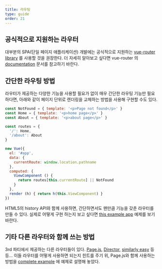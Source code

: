 ```yaml
---
title: 라우팅 
type: guide
order: 21
---
```


## 공식적으로 지원하는 라우터

대부분의 SPA(단일 페이지 애플리케이션) 개발에는 공식적으로 지원하는 [vue-router library](https://github.com/vuejs/vue-router) 를 사용할 것을 권장한다. 더 자세히 알아보고 싶다면 vue-router 의 [documentation](http://vuejs.github.io/vue-router/) 문서를 참고하기 바란다.

## 간단한 라우팅 방법

라우터가 제공하는 다양한 기능을 사용할 필요가 없이 매우 간단한 라우팅 기능만 필요하다면, 아래와 같이 페이지 단위로 렌더링을 교체하는 방법을 사용해 구현할 수도 있다.

``` js
const NotFound = { template: '<p>Page not found</p>' }
const Home = { template: '<p>home page</p>' }
const About = { template: '<p>about page</p>' }

const routes = {
  '/': Home,
  '/about': About
}

new Vue({
  el: '#app',
  data: {
    currentRoute: window.location.pathname
  },
  computed: {
    ViewComponent () {
      return routes[this.currentRoute] || NotFound
    }
  },
  render (h) { return h(this.ViewComponent) }
})
```

HTML5의 history API와 함께 사용하면, 간단하면서도 왠만큼 기능을 갖춘 라우터를 만들 수 있다. 실제로 어떻게 구현 하는지 보고 싶다면 [this example app](https://github.com/chrisvfritz/vue-2.0-simple-routing-example) 예제를 보기 바란다.

## 기타 다른 라우터와 함께 쓰는 방법

3rd 파티에서 제공하는 다른 라우터들이 있다. [Page.js](https://github.com/visionmedia/page.js), [Director](https://github.com/flatiron/director), [similarly easy](https://github.com/chrisvfritz/vue-2.0-simple-routing-example/compare/master...pagejs) 등등... 
이들 라우터를 어떻게 사용하면 되는지 힌트를 주기 위, Page.js와 함께 사용하는 방법을 [complete example](https://github.com/chrisvfritz/vue-2.0-simple-routing-example/tree/pagejs) 에 예제로 설명해 놓았다.